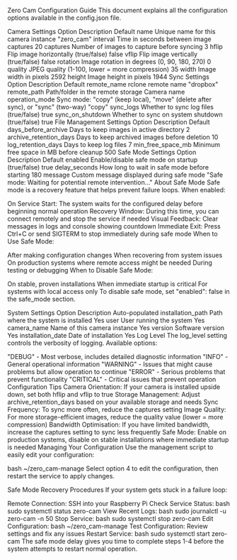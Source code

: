 Zero Cam Configuration Guide
This document explains all the configuration options available in the config.json file.

Camera Settings
Option	Description	Default
name	Unique name for this camera instance	"zero_cam"
interval	Time in seconds between image captures	20
captures	Number of images to capture before syncing	3
hflip	Flip image horizontally (true/false)	false
vflip	Flip image vertically (true/false)	false
rotation	Image rotation in degrees (0, 90, 180, 270)	0
quality	JPEG quality (1-100, lower = more compression)	35
width	Image width in pixels	2592
height	Image height in pixels	1944
Sync Settings
Option	Description	Default
remote_name	rclone remote name	"dropbox"
remote_path	Path/folder in the remote storage	Camera name
operation_mode	Sync mode: "copy" (keep local), "move" (delete after sync), or "sync" (two-way)	"copy"
sync_logs	Whether to sync log files (true/false)	true
sync_on_shutdown	Whether to sync on system shutdown (true/false)	true
File Management Settings
Option	Description	Default
days_before_archive	Days to keep images in active directory	2
archive_retention_days	Days to keep archived images before deletion	10
log_retention_days	Days to keep log files	7
min_free_space_mb	Minimum free space in MB before cleanup	500
Safe Mode Settings
Option	Description	Default
enabled	Enable/disable safe mode on startup (true/false)	true
delay_seconds	How long to wait in safe mode before starting	180
message	Custom message displayed during safe mode	"Safe mode: Waiting for potential remote intervention..."
About Safe Mode
Safe mode is a recovery feature that helps prevent failure loops. When enabled:

On Service Start: The system waits for the configured delay before beginning normal operation
Recovery Window: During this time, you can connect remotely and stop the service if needed
Visual Feedback: Clear messages in logs and console showing countdown
Immediate Exit: Press Ctrl+C or send SIGTERM to stop immediately during safe mode
When to Use Safe Mode:

After making configuration changes
When recovering from system issues
On production systems where remote access might be needed
During testing or debugging
When to Disable Safe Mode:

On stable, proven installations
When immediate startup is critical
For systems with local access only
To disable safe mode, set "enabled": false in the safe_mode section.

System Settings
Option	Description	Auto-populated
installation_path	Path where the system is installed	Yes
user	User running the system	Yes
camera_name	Name of this camera instance	Yes
version	Software version	Yes
installation_date	Date of installation	Yes
Log Level
The log_level setting controls the verbosity of logging. Available options:

"DEBUG" - Most verbose, includes detailed diagnostic information
"INFO" - General operational information
"WARNING" - Issues that might cause problems but allow operation to continue
"ERROR" - Serious problems that prevent functionality
"CRITICAL" - Critical issues that prevent operation
Configuration Tips
Camera Orientation: If your camera is installed upside down, set both hflip and vflip to true
Storage Management: Adjust archive_retention_days based on your available storage and needs
Sync Frequency: To sync more often, reduce the captures setting
Image Quality: For more storage-efficient images, reduce the quality value (lower = more compression)
Bandwidth Optimisation: If you have limited bandwidth, increase the captures setting to sync less frequently
Safe Mode: Enable on production systems, disable on stable installations where immediate startup is needed
Managing Your Configuration
Use the management script to easily edit your configuration:

bash
~/zero_cam-manage
Select option 4 to edit the configuration, then restart the service to apply changes.

Safe Mode Recovery Procedures
If your system gets stuck in a failure loop:

Remote Connection: SSH into your Raspberry Pi
Check Service Status:
bash
sudo systemctl status zero-cam
View Recent Logs:
bash
sudo journalctl -u zero-cam -n 50
Stop Service:
bash
sudo systemctl stop zero-cam
Edit Configuration:
bash
~/zero_cam-manage
Test Configuration: Review settings and fix any issues
Restart Service:
bash
sudo systemctl start zero-cam
The safe mode delay gives you time to complete steps 1-4 before the system attempts to restart normal operation.

